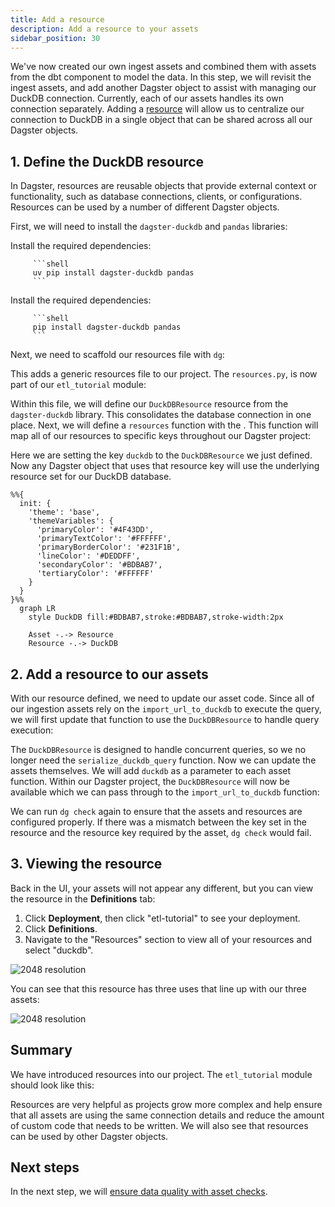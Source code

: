 ```yaml
---
title: Add a resource
description: Add a resource to your assets
sidebar_position: 30
---
```


We've now created our own ingest assets and combined them with assets from the dbt component to model the data. In this step, we will revisit the ingest assets, and add another Dagster object to assist with managing our DuckDB connection. Currently, each of our assets handles its own connection separately. Adding a [resource](/guides/build/external-resources) will allow us to centralize our connection to DuckDB in a single object that can be shared across all our Dagster objects.

## 1. Define the DuckDB resource

In Dagster, resources are reusable objects that provide external context or functionality, such as database connections, clients, or configurations. Resources can be used by a number of different Dagster objects.

First, we will need to install the `dagster-duckdb` and `pandas` libraries:

<Tabs groupId="package-manager">
   <TabItem value="uv" label="uv">
      Install the required dependencies:

         ```shell
         uv pip install dagster-duckdb pandas
         ```

   </TabItem>

   <TabItem value="pip" label="pip">
      Install the required dependencies:

         ```shell
         pip install dagster-duckdb pandas
         ```

   </TabItem>
</Tabs>

Next, we need to scaffold our resources file with `dg`:

<CliInvocationExample path="docs_snippets/docs_snippets/guides/tutorials/etl_tutorial/commands/dg-scaffold-resources.txt" />

This adds a generic resources file to our project. The `resources.py`, is now part of our `etl_tutorial` module:

<CliInvocationExample path="docs_snippets/docs_snippets/guides/tutorials/etl_tutorial/tree/resources.txt" />

Within this file, we will define our `DuckDBResource` resource from the `dagster-duckdb` library. This consolidates the database connection in one place. Next, we will define a `resources` function with the <PyObject section="definitions" module="dagster" object="Definitions" decorator />. This function will map all of our resources to specific keys throughout our Dagster project:

<CodeExample
  path="docs_snippets/docs_snippets/guides/tutorials/etl_tutorial/src/etl_tutorial/defs/resources.py"
  language="python"
  title="src/etl_tutorial/defs/resources.py"
/>

Here we are setting the key `duckdb` to the `DuckDBResource` we just defined. Now any Dagster object that uses that resource key will use the underlying resource set for our DuckDB database.

```mermaid
%%{
  init: {
    'theme': 'base',
    'themeVariables': {
      'primaryColor': '#4F43DD',
      'primaryTextColor': '#FFFFFF',
      'primaryBorderColor': '#231F1B',
      'lineColor': '#DEDDFF',
      'secondaryColor': '#BDBAB7',
      'tertiaryColor': '#FFFFFF'
    }
  }
}%%
  graph LR
    style DuckDB fill:#BDBAB7,stroke:#BDBAB7,stroke-width:2px

    Asset -.-> Resource
    Resource -.-> DuckDB
```

## 2. Add a resource to our assets

With our resource defined, we need to update our asset code. Since all of our ingestion assets rely on the `import_url_to_duckdb` to execute the query, we will first update that function to use the `DuckDBResource` to handle query execution:

<CodeExample
  path="docs_snippets/docs_snippets/guides/tutorials/etl_tutorial/src/etl_tutorial/defs/assets.py"
  language="python"
  startAfter="start_import_url_to_duckdb_with_resource"
  endBefore="end_import_url_to_duckdb_with_resource"
  title="src/etl_tutorial/defs/assets/py"
/>

The `DuckDBResource` is designed to handle concurrent queries, so we no longer need the `serialize_duckdb_query` function. Now we can update the assets themselves. We will add `duckdb` as a parameter to each asset function. Within our Dagster project, the `DuckDBResource` will now be available which we can pass through to the `import_url_to_duckdb` function:

<CodeExample
  path="docs_snippets/docs_snippets/guides/tutorials/etl_tutorial/src/etl_tutorial/defs/assets.py"
  language="python"
  startAfter="start_ingest_assets_2"
  endBefore="end_ingest_assets_2"
  title="src/etl_tutorial/defs/assets.py"
/>

We can run `dg check` again to ensure that the assets and resources are configured properly. If there was a mismatch between the key set in the resource and the resource key required by the asset, `dg check` would fail.

## 3. Viewing the resource

Back in the UI, your assets will not appear any different, but you can view the resource in the **Definitions** tab:

1. Click **Deployment**, then click "etl-tutorial" to see your deployment.
2. Click **Definitions**.
3. Navigate to the "Resources" section to view all of your resources and select "duckdb".

![2048 resolution](/images/tutorial/etl-tutorial/resources.png)

You can see that this resource has three uses that line up with our three assets:

![2048 resolution](/images/tutorial/etl-tutorial/resources-dep.png)

## Summary

We have introduced resources into our project. The `etl_tutorial` module should look like this:

<CliInvocationExample path="docs_snippets/docs_snippets/guides/tutorials/etl_tutorial/tree/step-2.txt" />

Resources are very helpful as projects grow more complex and help ensure that all assets are using the same connection details and reduce the amount of custom code that needs to be written. We will also see that resources can be used by other Dagster objects.

## Next steps

In the next step, we will [ensure data quality with asset checks](/etl-pipeline-tutorial/data-quality).
